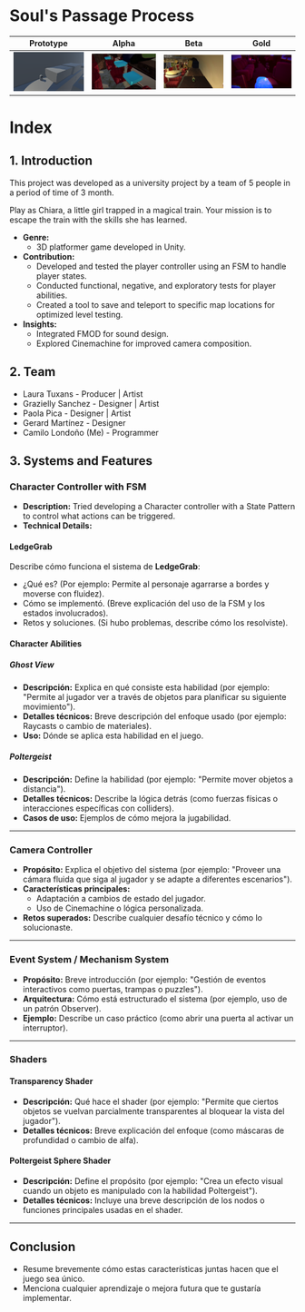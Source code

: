 # Soul's Passage Process

|       Prototype       |         Alpha        |        Beta          | Gold |
|-----------------------|----------------------|----------------------|------|
| ![Prototype](Images/SoulsPassageProto.png) | ![Alpha](Images/SoulsPassageAlpha.png) | ![Beta](Images/SoulsPassageBeta.png) | ![Gold](Images/SoulsPassageGold.png) |

# Index

## 1. Introduction
This project was developed as a university project by a team of 5 people in a period of time of 3 month.

Play as Chiara, a little girl trapped in a magical train. Your mission is to escape the train with the skills she has learned. 

- **Genre:**
  - 3D platformer game developed in Unity.  
- **Contribution:**  
  - Developed and tested the player controller using an FSM to handle player states.  
  - Conducted functional, negative, and exploratory tests for player abilities.  
  - Created a tool to save and teleport to specific map locations for optimized level testing.  
- **Insights:**  
  - Integrated FMOD for sound design.  
  - Explored Cinemachine for improved camera composition.

## 2. Team
- Laura Tuxans - Producer | Artist
- Grazielly Sanchez - Designer | Artist
- Paola Pica - Designer | Artist
- Gerard Martínez - Designer
- Camilo Londoño (Me) - Programmer

## 3. Systems and Features

### Character Controller with FSM
- **Description:**  Tried developing a Character controller with a State Pattern to control what actions can be triggered. 
- **Technical Details:** 
  

#### LedgeGrab
Describe cómo funciona el sistema de **LedgeGrab**:  
- ¿Qué es? (Por ejemplo: Permite al personaje agarrarse a bordes y moverse con fluidez).
- Cómo se implementó. (Breve explicación del uso de la FSM y los estados involucrados).
- Retos y soluciones. (Si hubo problemas, describe cómo los resolviste).

#### Character Abilities
##### Ghost View
- **Descripción:** Explica en qué consiste esta habilidad (por ejemplo: "Permite al jugador ver a través de objetos para planificar su siguiente movimiento").
- **Detalles técnicos:** Breve descripción del enfoque usado (por ejemplo: Raycasts o cambio de materiales).
- **Uso:** Dónde se aplica esta habilidad en el juego.

##### Poltergeist
- **Descripción:** Define la habilidad (por ejemplo: "Permite mover objetos a distancia").
- **Detalles técnicos:** Describe la lógica detrás (como fuerzas físicas o interacciones específicas con colliders).
- **Casos de uso:** Ejemplos de cómo mejora la jugabilidad.

---

### Camera Controller
- **Propósito:** Explica el objetivo del sistema (por ejemplo: "Proveer una cámara fluida que siga al jugador y se adapte a diferentes escenarios").  
- **Características principales:**  
  - Adaptación a cambios de estado del jugador.  
  - Uso de Cinemachine o lógica personalizada.
- **Retos superados:** Describe cualquier desafío técnico y cómo lo solucionaste.

---

### Event System / Mechanism System
- **Propósito:** Breve introducción (por ejemplo: "Gestión de eventos interactivos como puertas, trampas o puzzles").  
- **Arquitectura:** Cómo está estructurado el sistema (por ejemplo, uso de un patrón Observer).  
- **Ejemplo:** Describe un caso práctico (como abrir una puerta al activar un interruptor).  

---

### Shaders
#### Transparency Shader
- **Descripción:** Qué hace el shader (por ejemplo: "Permite que ciertos objetos se vuelvan parcialmente transparentes al bloquear la vista del jugador").  
- **Detalles técnicos:** Breve explicación del enfoque (como máscaras de profundidad o cambio de alfa).  

#### Poltergeist Sphere Shader
- **Descripción:** Define el propósito (por ejemplo: "Crea un efecto visual cuando un objeto es manipulado con la habilidad Poltergeist").  
- **Detalles técnicos:** Incluye una breve descripción de los nodos o funciones principales usadas en el shader.  

---

## Conclusion
- Resume brevemente cómo estas características juntas hacen que el juego sea único.  
- Menciona cualquier aprendizaje o mejora futura que te gustaría implementar.
